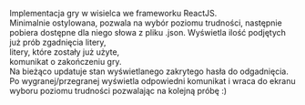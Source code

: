Implementacja gry w wisielca we frameworku ReactJS.  
Minimalnie ostylowana, pozwala na wybór poziomu trudności, następnie pobiera dostępne dla niego słowa z pliku .json.
Wyświetla ilość podjętych już prób zgadnięcia litery,  
litery, które zostały już użyte,  
komunikat o zakończeniu gry.  
Na bieżąco updatuje stan wyświetlanego zakrytego hasła do odgadnięcia.  
Po wygranej/przegranej wyświetla odpowiedni komunikat i wraca do ekranu wyboru poziomu trudności pozwalając na kolejną próbę :)
